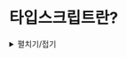 # 타입스크립트란?
<details>
<summary>펼치기/접기</summary>

<br>
타입스크립트란 기존의 Javascript를 더 안전하게 사용할 수 있도록 타입에 관련된 여러가지 기능을 추가한 언어이다.  
쉽개 말해 Javascript의 확장판 이라고 볼 수 있다.

| Javascript |     Typescript    |
| ---------- | ----------------- |
| let a = 1; | let a:number = 1; |
| let b = 2; | let b:number = 2; |

자바스크립트 코드에서는 변수 선언시 변수의 타입을 지정하지 않는다.  
자바스크립트에서는 변수의 타입을 프로그래머가 직접 정의할 수 있는 방법이 없기 때문이다.

반면 타입스크립트 코드에서는 변수 a와 b 모두 number라는 숫자 타입을 갖도록 정의되어있다.  
이렇게 되면 a와 b 변수에는 숫자값 이외에는 넣을 수 없게 된다.  
number라는 숫자타입으로 고정해두었기 때문이다.  

기존 자바스크립트 코드에서 타입을 정의하는 타입스크립트만의 문법만 추가하면 타입스크립트 코드가 된다.  

이렇게 변수의 타입을 직접 지정하는 등 타입을 더 안전하게 사용할 수 있는 여러가지 기능들이 추가된 자바스크립트의 확장판이라고 볼 수 있다.  
보통 확장판이라고 하면 기존 기능들과 개념은 유지한 채 새로운 것 들이 추가된것들을 말한다.  

자바스크립트의 확장판인 타입스크립트에서는 우리가 알고있는 자바스크립트의 기본 문법들은 당연히 모두 쓸 수 있다.  
자바스크립트에 익숙해 있더라도 타입스크립트를 공부할 때 타입을 다루는 추가적인 기능들에 대해서만 따로 공부하면 된다.

## **자바스크립트의 확장판 타입스크립트가 만들어지게 된 이유는?**

자바스크립트의 인기가 매우 많았기 때문이다.  
사실 자바스크립트라는 언어는 웹 브라우저 안에서만 동작하도록 만들어졌고, 아주 간단한 사용자 상호작용을 처리하기 위해 만들어졌다.  
웹 사이트에서 버튼을 누르면 경고창을 띄워주는 정도의 상호작용을 하기 위해서 개발된 언어라는 것이다.  
따라서 자바스크립트는 굳이 엄격한 문법을 갖출 필요가 없었으며 대신 아주 유연하게 설계 되었다.  
버그로부터의 안정성이나 견고함은 일부 포기하는 대신 프로그래머가 아주 쉽고 빠르고 간결하게 코드를 작성하는데 중점을 두고 만들어졌다.  
간결한 프로그램을 만들고, 웹 브라우저에서만 동작할것이기 때문이다.

### NodeJS의 등장

그러던 어느날 Node.js가 등장하게 되었다.  
Node.js는 자바스크립트의 런타임, 즉 실행환경이다.  

쉽게 말해 Node.js는 자바스크립트 코드를 어디서든 실행할 수 있도록 만들어주는 자바스크립트 구동기이다.  

웹브라우저에서만 실행될 수 있었던 자바스크립트를 Node.js 탄생 이후 어디서든 실행할 수 있게 되었다.   
이말은 곧 어떤 프로그램이든 자바스크립트를 이용해서 만들 수 있다는 이야기가 된다.  
그러자 기존의 자바스크립트를 만족스럽게 사용하던 프로그래머들이 자바스크립트를 이용해서 굉장히 다양한 프로그램들을 만들기 시작했다.  
웹서버를 개발하는것부터 시작해서, 페이스북이나 인스타그램 같은 모바일 어플리케이션이나 카카오톡 같은 데스크탑 어플리케이션을 만드는데에도 활용되었다.  
자바스크립트의 한계가 사라지면서 그야말로 전성기가 도래했다고 할 수 있다.  

이렇게 복잡한 대규모 어플리케이션을 자바스크립트로 개발하다 보니 자바스크립트가 엄격하지 않다는 한가지 문제가 있었다.  
이전의 자바스크립트는 간단한 프로그래밍을 개발하기 위해 만들어졌기에 유연했으나, 인기가 많아진 현재에는 간단하지 않은 복잡한 프로그램을 만드는데 활용되면서 오히려 유연함이 버그 발생 가능성을 높여서 프로그램의 전체적인 안정성을 떨어뜨려 버리는 단점이 되어버렸다.  

이런 자바스크립트의 문제점을 극복하기 위해서 자바스크립트의 기존 문법과 매력들은 그대로 유지한 채 안정성만 추가로 확보한 새로운 언어가 필요했다.  
이러한 배경에서 자바스크립트를 더 안전하게 사용할 수 있도록 타입과 관련된 여러가지 안정적인 기능들을 추가한 타입스크립트가 등장하게 되었다.  

## 결론

타입스크립트는 더 복잡한 상황에서 더 대규모의 프로그램을 자바스크립트로 만들기 위해 더 안정적으로 자바스크립트를 사용하기 위해 타입이라는 안전장치를 추가한 확장판 자바스크립트라고 이해할 수 있다.
</details>